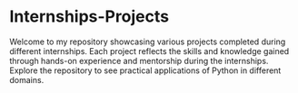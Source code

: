 # Internships-Projects
Welcome to my repository showcasing various projects completed during different internships. Each project reflects the skills and knowledge gained through hands-on experience and mentorship during the internships. Explore the repository to see practical applications of Python in different domains.
